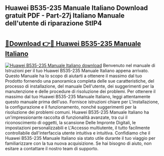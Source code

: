 ## Huawei B535-235 Manuale Italiano Download gratuit PDF - Part-27j Italiano Manuale dell'utente di riparazione StIP4

# <h2><a href="http://dfaw80n.blite.top/?on=Huawei+B535-235+Manuale+Italiano">🔗Download 👉🔴 Huawei B535-235 Manuale Italiano</a></h2>

[![Huawei B535-235 Manuale Italiano download](https://i.imgur.com/lujVjoI.png)](http://dfaw80n.blite.top/?on=Huawei+B535-235+Manuale+Italiano)
Benvenuto nel manuale di Istruzioni per il tuo Huawei B535-235 Manuale Italiano appena arrivato. Questo Manuale ha lo scopo di aiutarti a ottenere il massimo dal tuo Prodotto fornendo una panoramica completa delle sue caratteristiche, del processo di installazione, del manuale Dell'utente, dei suggerimenti per la manutenzione e delle procedure di risoluzione dei problemi. Per ottenere il massimo dal tuo Huawei B535-235 Manuale Italiano, leggi attentamente questo manuale prima dell'uso. Fornisce istruzioni chiare per L'installazione, la configurazione e il funzionamento, nonché suggerimenti per la risoluzione dei problemi comuni. Huawei B535-235 Manuale Italiano ha un'impressionante raccolta di funzionalità avanzate, tra cui il riconoscimento di oggetti, la scansione Delle Impronte Digitali, le impostazioni personalizzabili e L'Accesso multiutente, il tutto facilmente controllabile dall'interfaccia utente intuitiva e intuitiva. Confidiamo che il Huawei B535-235 Manuale Italiano sia stato utile durante il tuo viaggio per familiarizzare con la tua nuova acquisizione. Se hai bisogno di aiuto, non esitare a contattare il nostro team di supporto.

